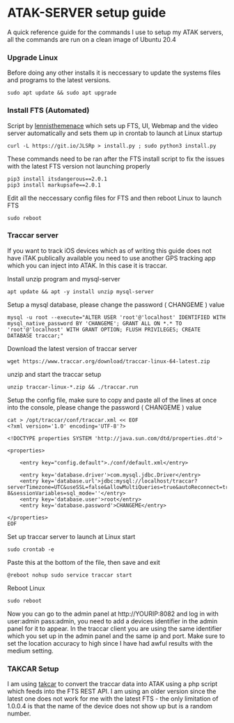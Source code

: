 
# ATAK-SERVER setup guide

A quick reference guide for the commands I use to setup my ATAK servers, all the commands are run on a clean image of Ubuntu 20.4

### Upgrade Linux

Before doing any other installs it is neccessary to update the systems files and programs to the latest versions.

    sudo apt update && sudo apt upgrade

### Install FTS (Automated)

Script by [lennisthemenace](https://github.com/lennisthemenace/FreeTAKServer-Installer "lennisthemenace") which sets up FTS, UI, Webmap and the video server automatically and sets them up in crontab to launch at Linux startup

    curl -L https://git.io/JLSRp > install.py ; sudo python3 install.py

These commands need to be ran after the FTS install script to fix the issues with the latest FTS version not launching properly

    pip3 install itsdangerous==2.0.1
    pip3 install markupsafe==2.0.1

Edit all the neccessary config files for FTS and then reboot Linux to launch FTS

    sudo reboot

### Traccar server

If you want to track iOS devices which as of writing this guide does not have iTAK publically available you need to use another GPS tracking app which you can inject into ATAK. In this case it is traccar.

Install unzip program and mysql-server

    apt update && apt -y install unzip mysql-server

Setup a mysql database, please change the password ( CHANGEME ) value

    mysql -u root --execute="ALTER USER 'root'@'localhost' IDENTIFIED WITH mysql_native_password BY 'CHANGEME'; GRANT ALL ON *.* TO 'root'@'localhost' WITH GRANT OPTION; FLUSH PRIVILEGES; CREATE DATABASE traccar;"

Download the latest version of traccar server

    wget https://www.traccar.org/download/traccar-linux-64-latest.zip

unzip and start the traccar setup

    unzip traccar-linux-*.zip && ./traccar.run

Setup the config file, make sure to copy and paste all of the lines at once into the console, please change the password ( CHANGEME ) value

    cat > /opt/traccar/conf/traccar.xml << EOF
    <?xml version='1.0' encoding='UTF-8'?>
    
    <!DOCTYPE properties SYSTEM 'http://java.sun.com/dtd/properties.dtd'>
    
    <properties>
    
        <entry key="config.default">./conf/default.xml</entry>
    
        <entry key='database.driver'>com.mysql.jdbc.Driver</entry>
        <entry key='database.url'>jdbc:mysql://localhost/traccar?serverTimezone=UTC&useSSL=false&allowMultiQueries=true&autoReconnect=true&useUnicode=yes&characterEncoding=UTF-8&sessionVariables=sql_mode=''</entry>
        <entry key='database.user'>root</entry>
        <entry key='database.password'>CHANGEME</entry>
    
    </properties>
    EOF


Set up traccar server to launch at Linux start

    sudo crontab -e

Paste this at the bottom of the file, then save and exit

    @reboot nohup sudo service traccar start

Reboot Linux

    sudo reboot

Now you can go to the admin panel at http://YOURIP:8082 and log in with user:admin pass:admin, you need to add a devices identifier in the admin panel for it to appear. In the traccar client you are using the same identifier which you set up in the admin panel and the same ip and port. Make sure to set the location accuracy to high since I have had awful results with the medium setting.

### TAKCAR Setup

I am using [takcar](https://github.com/Cale-Torino/Takcar "takcar") to convert the traccar data into ATAK using a php script which feeds into the FTS REST API. I am using an older version since the latest one does not work for me with the latest FTS - the only limitation of 1.0.0.4 is that  the name of the device does not show up but is a random number.


